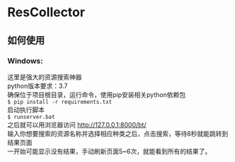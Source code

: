 # ResCollector
## 如何使用
### Windows:
这里是强大的资源搜索神器<br>
python版本要求：3.7<br>
确保位于项目根目录，运行命令，使用pip安装相关python依赖包<br>
`$ pip install -r requirements.txt`<br>
启动执行脚本<br>`$ runserver.bat`<br>
之后就可以用浏览器访问 http://127.0.0.1:8000/bt/<br>
输入你想要搜索的资源名称并选择相应种类之后，点击搜索，等待8秒就能跳转到结果页面<br>
一开始可能显示没有结果，手动刷新页面5~6次，就能看到所有的结果了。
